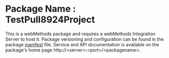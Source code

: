 # Package Name : TestPull8924Project
This is a webMethods package and requires a webMethods Integration Server to host it. Package versioning and configuration can be found in the package [manifest](./TestPull8924Project/manifest.v3) file. Service and API documentation is available on the package's home page http://&lt;server&gt;:&lt;port&gt;/&lt;packagename>.